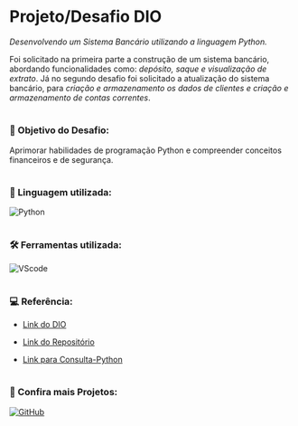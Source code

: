 
# Projeto/Desafio DIO

*Desenvolvendo um Sistema Bancário utilizando a linguagem Python.*

Foi solicitado na primeira parte a construção de um sistema bancário, abordando funcionalidades como: *depósito, saque e visualização de extrato*. Já no segundo desafio foi solicitado a atualização do sistema bancário, para *criação e armazenamento os dados de clientes e criação e armazenamento de contas correntes*.
# 

### 📌 Objetivo do Desafio:

Aprimorar habilidades de programação Python e compreender conceitos financeiros e de segurança.
#

### 💬 Linguagem utilizada:

![Python](https://img.shields.io/badge/Python-3776AB?style=for-the-badge&logo=python&logoColor=white)
#

### 🛠️ Ferramentas utilizada:

![VScode](https://img.shields.io/badge/Visual_Studio_Code-0078D4?style=for-the-badge&logo=visual%20studio%20code&logoColor=white)
#

### 💻 Referência:
- [Link do DIO](https://web.dio.me/)

- [Link do Repositório](https://github.com/digitalinnovationone/trilha-python-dio)

- [Link para Consulta-Python](https://www.w3schools.com/python/default.asp)
#

### 🔎 Confira mais Projetos: 

[![GitHub](https://img.shields.io/badge/GitHub-0078D4?style=for-the-badge&logo=github&logoColor=white)](https://github.com/JessicaSouza247)
